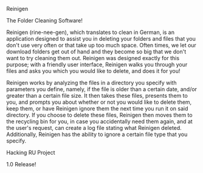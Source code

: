Reinigen 

The Folder Cleaning Software!

Reinigen (rine-nee-gen), which translates to clean in German, is an application designed to assist you in deleting your folders and files that you don't use very often or that take up too much space. Often times, we let our download folders get out of hand and they become so big that we don't want to try cleaning them out. Reinigen was designed exactly for this purpose; with a friendly user interface, Reinigen walks you through your files and asks you which you would like to delete, and does it for you!

Reinigen works by analyzing the files in a directory you specify with parameters you define, namely, if the file is older than a certain date, and/or greater than a certain file size. It then takes these files, presents them to you, and prompts you about whether or not you would like to delete them, keep them, or have Reinigen ignore them the next time you run it on said directory. If you choose to delete these files, Reinigen then moves them to the recycling bin for you, in case you accidentally need them again, and at the user's request, can create a log file stating what Reinigen deleted. Additionally, Reinigen has the ability to ignore a certain file type that you specify.

Hacking RU Project

1.0 Release!